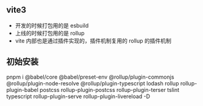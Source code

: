 <!--
 * @Author: water.li
 * @Date: 2023-02-04 11:12:56
 * @Description:
 * @FilePath: \Notebook\前端工程化\rollup\note.md
-->

## vite3

- 开发的时候打包用的是 esbuild
- 上线的时候打包用的是 rollup
- vite 内部也是通过插件实现的，插件机制复用的 rollup 的插件机制

## 初始安装

pnpm i @babel/core @babel/preset-env @rollup/plugin-commonjs @rollup/plugin-node-resolve @rollup/plugin-typescript lodash rollup rollup-plugin-babel postcss rollup-plugin-postcss rollup-plugin-terser tslint typescript rollup-plugin-serve rollup-plugin-livereload -D

